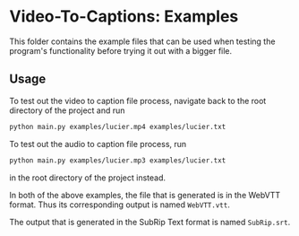 # Video-To-Captions: Examples
This folder contains the example files that can be used when testing the program's functionality before trying it out with a bigger file.

## Usage
To test out the video to caption file process, navigate back to the root directory of the project and run
```bash
python main.py examples/lucier.mp4 examples/lucier.txt 
```

To test out the audio to caption file process, run
```bash
python main.py examples/lucier.mp3 examples/lucier.txt 
```
in the root directory of the project instead.

In both of the above examples, the file that is generated is in the WebVTT format. Thus its corresponding output is named `WebVTT.vtt`.

The output that is generated in the SubRip Text format is named `SubRip.srt`.
